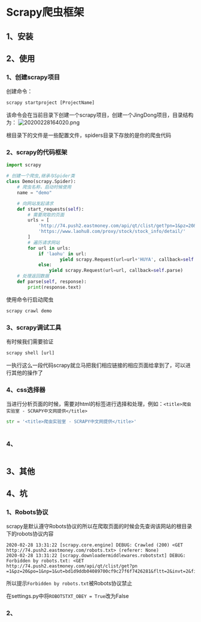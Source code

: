 <!--
 * @Author: your name
 * @Date: 2020-02-27 18:02:25
 * @LastEditTime: 2020-03-03 09:27:04
 * 1:21
 * @LastEditors: Please set LastEditors
 * @Description: In User Settings Edit
 * @FilePath: \VueLearnc:\Users\11346\OneDrive\笔记\PythonLearning\Python模块\Scrapy.md
 -->

# Scrapy爬虫框架

## 1、安装

## 2、使用

### 1、创建scrapy项目

创建命令：

```cmd
scrapy startproject [ProjectName]
```

该命令会在当前目录下创建一个scrapy项目，创建一个JingDong项目，目录结构为：
![20200228164020.png](https://cdn.jsdelivr.net/gh/1134642046/ImageBed/PythonLearn/20200228164020.png)

根目录下的文件是一些配置文件，spiders目录下存放的是你的爬虫代码

### 2、scrapy的代码框架

```python {cmd .line-numbers}
import scrapy

# 创建一个爬虫,继承与Spider类
class Demo(scrapy.Spider):
    # 爬虫名称，启动时候使用
    name = "demo"

    # 向网站发起请求
    def start_requests(self):
        # 需要爬取的页面
        urls = [
            'http://74.push2.eastmoney.com/api/qt/clist/get?pn=1&pz=20&po=1&np=1&ut=bd1d9ddb04089700cf9c27f6f7426281&fltt=2&invt=2&fid=f3&fs=b:MK0201&fields=f2,f12,f14,f15,f16,f17,f18,f20',
            'https://www.laohu8.com/proxy/stock/stock_info/detail/'
        ]
        # 遍历请求网站
        for url in urls:
            if 'laohu' in url:
                    yield scrapy.Request(url=url+'HUYA', callback=self.parse)
            else:
                yield scrapy.Request(url=url, callback=self.parse)
    # 处理返回数据
    def parse(self, response):
        print(response.text)
```

使用命令行启动爬虫

```cmd
scrapy crawl demo
```

### 3、scrapy调试工具

有时候我们需要验证

```cmd
scrapy shell [url]
```

一执行这么一段代码scrapy就立马把我们相应链接的相应页面给拿到了，可以进行其他的操作了

### 4、css选择器

当进行分析页面的时候，需要对html的标签进行选择和处理，例如：`<title>爬虫实验室 - SCRAPY中文网提供</title>`

```python {cmd .line-numbers}
str = '<title>爬虫实验室 - SCRAPY中文网提供</title>'
    
```

### 4、

```python {cmd .line-numbers}

```

## 3、其他

## 4、坑

### 1、Robots协议

scrapy是默认遵守Robots协议的所以在爬取页面的时候会先查询该网站的根目录下的robots协议内容

```text
2020-02-28 13:31:22 [scrapy.core.engine] DEBUG: Crawled (200) <GET http://74.push2.eastmoney.com/robots.txt> (referer: None)
2020-02-28 13:31:22 [scrapy.downloadermiddlewares.robotstxt] DEBUG: Forbidden by robots.txt: <GET http://74.push2.eastmoney.com/api/qt/clist/get?pn
=1&pz=20&po=1&np=1&ut=bd1d9ddb04089700cf9c27f6f7426281&fltt=2&invt=2&fid=f3&fs=b:MK0201&fields=f2,f12,f14,f15,f16,f17,f18,f20>

```

所以提示`Forbidden by robots.txt`被Robots协议禁止

在settings.py中将`ROBOTSTXT_OBEY = True`改为False

### 2、
